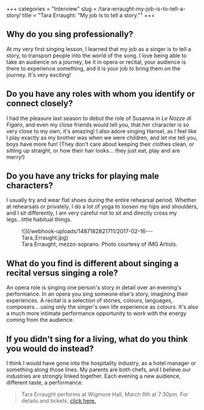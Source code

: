 +++
categories = "Interview"
slug = /tara-erraught-my-job-is-to-tell-a-story/
title = "Tara Erraught: &quot;My job is to tell a story.&quot;"
+++

## Why do you sing professionally?

At my very first singing lesson, I learned that my job as a singer is to tell a story, to transport people into the world of the song. I love being able to take an audience on a journey, be it in opera or recital, your audience is there to experience something, and it is your job to bring them on the journey. It's very exciting! 

## Do you have any roles with whom you identify or connect closely?

I had the pleasure last season to debut the role of Susanna in *Le Nozze di Figaro*, and even my close friends would tell you, that her character is so very close to my own, it's amazing! I also adore singing Hansel, as I feel like I play exactly as my brother was when we were children, and let me tell you, boys have more fun! (They don't care about keeping their clothes clean, or sitting up straight, or how their hair looks... they just eat, play and are merry!) 

## Do you have any tricks for playing male characters?

I usually try and wear flat shoes during the entire rehearsal period. Whether at rehearsals or privately. I do a lot of yoga to loosen my hips and shoulders, and I sit differently, I am very careful not to sit and directly cross my legs...little habitual things. 

<figure data-type="image">
![](/webhook-uploads/1487182821711/2017-02-16---Tara_Erraught.jpg)
<figcaption>Tara Erraught, mezzo-soprano. Photo courtesy of IMG Artists.</figcaption>
</figure>

## What do you find is different about singing a recital versus singing a role?

An opera role is singing one person's story in detail over an evening's performance. In an opera you sing someone else's story, imagining their experiences. A recital is a selection of stories, colours, languages, composers... using only the singer's own life experience as colours. It's also a much more intimate performance opportunity to work with the energy coming from the audience. 

## If you didn't sing for a living, what do you think you would do instead?

I think I would have gone into the hospitality industry, as a hotel manager or something along those lines. My parents are both chefs, and I believe our industries are strongly linked together. Each evening a new audience, different taste, a performance. 

>Tara Erraught performs at Wigmore Hall, March 6th at 7:30pm. For details and tickets, [click here.](http://www.rosenblattrecitalseries.co.uk/recital.aspx?key=172)
